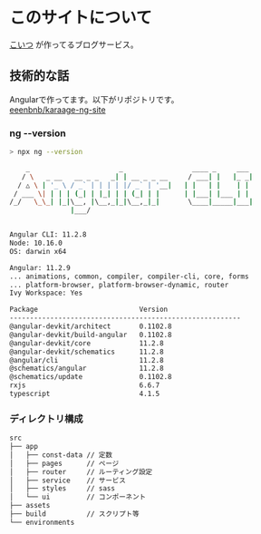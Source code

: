 # このサイトについて

[こいつ](https://twitter.com/sushi_karaage) が作ってるブログサービス。  

## 技術的な話

Angularで作ってます。以下がリポジトリです。  
[eeenbnb/karaage-ng-site](https://github.com/eeenbnb/karaage-ng-site)

### ng --version

```bash
> npx ng --version

    _                      _                 ____ _     ___
   / \   _ __   __ _ _   _| | __ _ _ __     / ___| |   |_ _|
  / △ \ | '_ \ / _` | | | | |/ _` | '__|   | |   | |    | |
 / ___ \| | | | (_| | |_| | | (_| | |      | |___| |___ | |
/_/   \_\_| |_|\__, |\__,_|_|\__,_|_|       \____|_____|___|
               |___/


Angular CLI: 11.2.8
Node: 10.16.0
OS: darwin x64

Angular: 11.2.9
... animations, common, compiler, compiler-cli, core, forms
... platform-browser, platform-browser-dynamic, router
Ivy Workspace: Yes

Package                         Version
---------------------------------------------------------
@angular-devkit/architect       0.1102.8
@angular-devkit/build-angular   0.1102.8
@angular-devkit/core            11.2.8
@angular-devkit/schematics      11.2.8
@angular/cli                    11.2.8
@schematics/angular             11.2.8
@schematics/update              0.1102.8
rxjs                            6.6.7
typescript                      4.1.5
```

### ディレクトリ構成

```bash
src
├── app
│   ├── const-data // 定数
│   ├── pages      // ページ
│   ├── router     // ルーティング設定
│   ├── service    // サービス
│   ├── styles     // sass
│   └── ui         // コンポーネント
├── assets
├── build          // スクリプト等
└── environments
```
